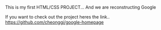This is my first HTML/CSS PROJECT... And we are reconstructing Google

If you want to check out the project heres the link.. https://github.com/cheonggi/google-homepage